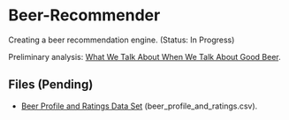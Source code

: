 # Beer-Recommender

Creating a beer recommendation engine. (Status: In Progress)

Preliminary analysis: [What We Talk About When We Talk About Good Beer](https://www.kaggle.com/ruthgn/what-we-talk-about-when-we-talk-about-good-beer).


Files (Pending)
-----
* [Beer Profile and Ratings Data Set](https://www.kaggle.com/ruthgn/wine-quality-data-set-red-white-wine) (beer_profile_and_ratings.csv).


